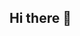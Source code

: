 ## Hi there 👋

<!--
**JoeyWalk/JoeyWalk** is a ✨ _special_ ✨ repository because its `README.md` (this file) appears on your GitHub profile.

Here are some ideas to get you started:

- 🔭 I’m currently working on a website using Django to build the backend (and other class projects)
- 🌱 I’m currently learning Cyber Security and Computer Science 
- 👯 I’m looking to collaborate on any project that sounds fun
- 🤔 I’m looking for help with GETTING AN INTERNSHIP PLEASE IM BEGGING
- 💬 Ask me about the weather
- 📫 How to reach me: a long quest that you must gain by questioning the Goblin Gary at the inn (my email works too)
- 😄 Pronouns: He/Him
- ⚡ Fun fact: I have been fencing for the last three years 
-->
